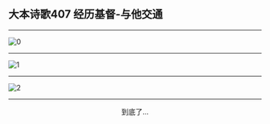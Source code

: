 
## 大本诗歌407 经历基督-与他交通
        
<div id="aplayer0"></div>

---

<img alt="0" data-original="https://cdn.jsdelivr.net/gh/k34869/shi/data/d0407/0">

---

<img alt="1" data-original="https://cdn.jsdelivr.net/gh/k34869/shi/data/d0407/1">

---

<img alt="2" data-original="https://cdn.jsdelivr.net/gh/k34869/shi/data/d0407/2">

---

<p style="text-align: center">到底了...</p>

<script src="/js/dist-view.js"></script>

<script>
MAIN.id = 'd0407';
        
const ap0 = new APlayer({
    container: document.getElementById('aplayer0'),
    volume: 1,
    loop: 'none',
    preload: 'none',
    audio: [{
        name: '大本诗歌407.mp3',
        artist: '大本诗歌',
        url: 'https://res.wx.qq.com/voice/getvoice?mediaid=MzI0NTk3MDM5M18yMjQ3NDkyNTM2',
        cover: '/favicon'
    }]
});
</script>
